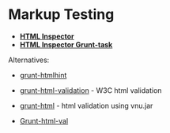 Markup Testing
==============

  * **[HTML Inspector](http://philipwalton.com/articles/introducing-html-inspector/)**
  * **[HTML Inspector Grunt-task](https://github.com/philipwalton/html-inspector)**

Alternatives:
  * [grunt-htmlhint](https://npmjs.org/package/grunt-htmlhint)
  * [grunt-html-validation](https://npmjs.org/package/grunt-html-validation) - W3C html validation
  * [grunt-html](https://npmjs.org/package/grunt-html) - html validation using vnu.jar

  * [Grunt-html-val](https://github.com/mrzmyr/grunt-html-val)

